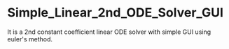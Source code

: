 # Simple_Linear_2nd_ODE_Solver_GUI
It is a 2nd constant coefficient linear ODE solver with simple GUI using euler's method.
